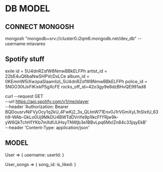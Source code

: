# DB MODEL

## CONNECT MONGOSH
mongosh "mongodb+srv://cluster0.i2qm6.mongodb.net/dev_db" --username 
mtavares

## Spotify stuff
exile id = 5U4dnRZsfW8NmwBBkELFPh
artist_id = 22bE4uQ6baNwSHPVcDxLCe
album_id = 0KEmmW5iXwzpaSlaamlizL,5U4dnRZsfW8NmwBBkELFPh
police_id = 5NGO30tJxFlKixkPSgXcFE
rocks_off_id=42o3gy9e8dzBHvQE991ad8

curl --request GET \
  --url https://api.spotify.com/v1/me/player \
  --header 'Authorization: Bearer BQDousrvNiFVyOcy1q2kU_4FwKj2_3x_QLImW71Env0J1rVGmXyL1hSlxtU_63h9-WAb-GkLo0Uj9MkDU4BWTdDVnYe9p1lkcFfYRjw9k-yW6QkTchH1YKb7mXdfJUHsyTNWjb3e1BBvLpq6MxIZn84c33jqyEkB' \
  --header 'Content-Type: application/json'

## MODEL
User =>
{
	username:
	userId:
}

User_songs =>
{
	song_id:
	is_liked:
}